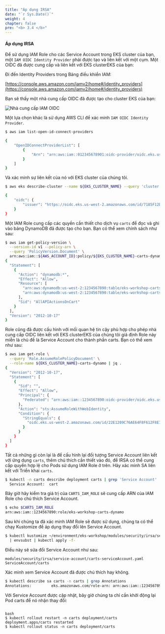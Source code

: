 ```yaml
---
title: "Áp dụng IRSA"
date: "`r Sys.Date()`"
weight: 4
chapter: false
pre: "<b> 3.4 </b>"
---
```


#### Áp dụng IRSA
 
Để sử dụng IAM Role cho các Service Account trong EKS cluster của bạn, một `IAM OIDC Identity Provider` phải được tạo và liên kết với một cụm. Một OIDC đã được cung cấp và liên kết với EKS clusterEKS của bạn:

Đi đến Identity Providers trong Bảng điều khiển IAM:

[https://console.aws.amazon.com/iamv2/home#/identity_providers](https://console.aws.amazon.com/iamv2/home#/identity_providers)

Bạn sẽ thấy một nhà cung cấp OIDC đã được tạo cho cluster EKS của bạn:

![Nhà cung cấp IAM OIDC](./assets/oidc.png)

Một lựa chọn khác là sử dụng AWS CLI để xác minh `IAM OIDC Identity Provider`.

```bash
$ aws iam list-open-id-connect-providers

{
    "OpenIDConnectProviderList": [
        {
            "Arn": "arn:aws:iam::012345678901:oidc-provider/oidc.eks.us-east-2.amazonaws.com/id/7185F12D2B62B8DA97B0ECA713F66C86"
        }
    ]
}
```

Và xác minh sự liên kết của nó với EKS cluster của chúng tôi.

```bash
$ aws eks describe-cluster --name ${EKS_CLUSTER_NAME} --query 'cluster.identity'

{
    "oidc": {
        "issuer": "https://oidc.eks.us-west-2.amazonaws.com/id/7185F12D2B62B8DA97B0ECA713F66C86"
    }
}
```


Một IAM Role cung cấp các quyền cần thiết cho dịch vụ `carts` để đọc và ghi vào bảng DynamoDB đã được tạo cho bạn. Bạn có thể xem chính sách như sau:

```bash
$ aws iam get-policy-version \
  --version-id v1 --policy-arn \
  --query 'PolicyVersion.Document' \
  arn:aws:iam::${AWS_ACCOUNT_ID}:policy/${EKS_CLUSTER_NAME}-carts-dynamo | jq .
{
  "Statement": [
    {
      "Action": "dynamodb:*",
      "Effect": "Allow",
      "Resource": [
        "arn:aws:dynamodb:us-west-2:1234567890:table/eks-workshop-carts",
        "arn:aws:dynamodb:us-west-2:1234567890:table/eks-workshop-carts/index/*"
      ],
      "Sid": "AllAPIActionsOnCart"
    }
  ],
  "Version": "2012-10-17"
}
```

Role cũng đã được cấu hình với mối quan hệ tin cậy phù hợp cho phép nhà cung cấp OIDC liên kết với EKS clusterEKS của chúng tôi giả định Role này miễn là chủ đề là Service Account cho thành phần carts. Bạn có thể xem như sau:

```bash
$ aws iam get-role \
  --query 'Role.AssumeRolePolicyDocument' \
  --role-name ${EKS_CLUSTER_NAME}-carts-dynamo | jq .
{
  "Version": "2012-10-17",
  "Statement": [
    {
      "Sid": "",
      "Effect": "Allow",
      "Principal": {
        "Federated": "arn:aws:iam::1234567890:oidc-provider/oidc.eks.us-west-2.amazonaws.com/id/22E1209C76AE64F8F612F8E703E5BBD7"
      },
      "Action": "sts:AssumeRoleWithWebIdentity",
      "Condition": {
        "StringEquals": {
          "oidc.eks.us-west-2.amazonaws.com/id/22E1209C76AE64F8F612F8E703E5BBD7:sub": "system:serviceaccount:carts:carts"
        }
      }
    }
  ]
}
```

Tất cả những gì còn lại là để cấu hình lại đối tượng Service Account liên kết với ứng dụng `carts`, thêm chú thích cần thiết vào đó, để IRSA có thể cung cấp quyền hợp lệ cho Pods sử dụng IAM Role ở trên. 
Hãy xác minh SA liên kết với Triển khai `carts`.

```bash
$ kubectl -n carts describe deployment carts | grep 'Service Account'
  Service Account:  cart
```

Bây giờ hãy kiểm tra giá trị của `CARTS_IAM_ROLE` sẽ cung cấp ARN của IAM Role cho chú thích Service Account.

```bash
$ echo $CARTS_IAM_ROLE
arn:aws:iam::1234567890:role/eks-workshop-carts-dynamo
```

Sau khi chúng ta đã xác minh IAM Role sẽ được sử dụng, chúng ta có thể chạy Kustomize để áp dụng thay đổi lên Service Account.

```bash
$ kubectl kustomize ~/environment/eks-workshop/modules/security/irsa/service-account \
  | envsubst | kubectl apply -f-
```

Điều này sẽ sửa đổi Service Account như sau:

```kustomization
modules/security/irsa/service-account/carts-serviceAccount.yaml
ServiceAccount/carts
```

Xác minh xem Service Account đã được chú thích hay không.

```bash
$ kubectl describe sa carts -n carts | grep Annotations
Annotations:         eks.amazonaws.com/role-arn: arn:aws:iam::1234567890:role/eks-workshop-carts-dynamo
```

Với Service Account được cập nhật, bây giờ chúng ta chỉ cần khởi động lại Pod carts để nó nhận thay đổi:

```

bash
$ kubectl rollout restart -n carts deployment/carts
deployment.apps/carts restarted
$ kubectl rollout status -n carts deployment/carts
```

